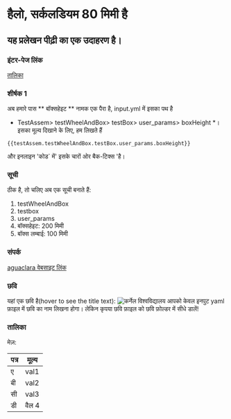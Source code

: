 # हैलो, सर्कलडियम 80 मिमी है
## यह प्रलेखन पीढ़ी का एक उदाहरण है।

### इंटर-पेज लिंक
[तालिका](#table)

### शीर्षक 1
अब हमारे पास ** बॉक्सहेइट ** नामक एक पैरा है, input.yml में इसका पथ है
* TestAssem> testWheelAndBox> testBox> user_params> boxHeight *।
इसका मूल्य दिखाने के लिए, हम लिखते हैं
```jinja2
{{testAssem.testWheelAndBox.testBox.user_params.boxHeight}}
```
और इनलाइन 'कोड` में' इसके चारों ओर बैक-टिक्स 'है।

### सूची
ठीक है, तो चलिए अब एक सूची बनाते हैं:
1. testWheelAndBox
1. testbox
1. user_params
1. बॉक्सहेइट: 200 मिमी
2. बॉक्स लम्बाई: 100 मिमी

### संपर्क
[aguaclara वेबसाइट लिंक](http://aguaclara.cornell.edu)

### छवि
यहां एक छवि है(hover to see the title text):
![कर्नेल विश्वविद्यालय](./image/cornell.png)
आपको केवल इनपुट yaml फ़ाइल में छवि का नाम लिखना होगा।
लेकिन कृपया छवि फ़ाइल को छवि फ़ोल्डर में सीधे डालें!

### तालिका

मेज़:

| पत्र | मूल्य |
| --- | --- |
| ए | val1 |
| बी | val2 |
| सी | val3 |
| डी | वैल 4 |
